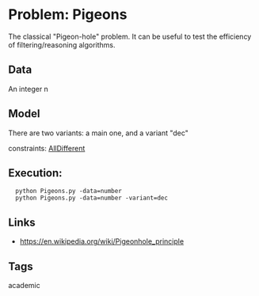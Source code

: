 # Problem: Pigeons

The classical "Pigeon-hole" problem.
It can be useful to test the efficiency of filtering/reasoning algorithms.

## Data
  An integer n

## Model
  There are two variants: a main one, and a variant "dec"

  constraints: [AllDifferent](https://pycsp.org/documentation/constraints/AllDifferent)

## Execution:
```
  python Pigeons.py -data=number
  python Pigeons.py -data=number -variant=dec
```

## Links
  - https://en.wikipedia.org/wiki/Pigeonhole_principle

## Tags
  academic
